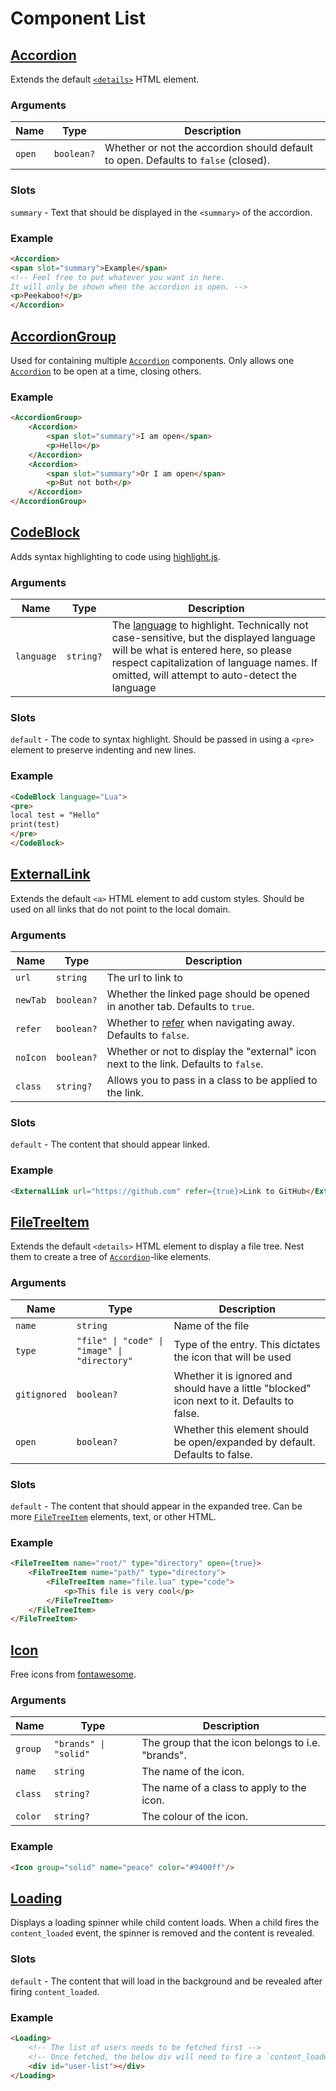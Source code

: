 # Component List

## [Accordion](./Accordion.astro)
Extends the default [`<details>`](https://developer.mozilla.org/en-US/docs/Web/HTML/Element/details) HTML element.

### Arguments
| Name   | Type       | Description                                                                        |
| ------ | ---------- | ---------------------------------------------------------------------------------- |
| `open` | `boolean?` | Whether or not the accordion should default to open. Defaults to `false` (closed). |

### Slots
`summary` - Text that should be displayed in the `<summary>` of the accordion.

### Example
```HTML
<Accordion>
<span slot="summary">Example</span>
<!-- Feel free to put whatever you want in here.
It will only be shown when the accordion is open. -->
<p>Peekaboo!</p>
</Accordion>
```

## [AccordionGroup](./AccordionGroup.astro)
Used for containing multiple [`Accordion`](#accordion) components. Only allows one [`Accordion`](#accordion) to be open at a time, closing others.

### Example
```HTML
<AccordionGroup>
    <Accordion>
        <span slot="summary">I am open</span>
        <p>Hello</p>
    </Accordion>
    <Accordion>
        <span slot="summary">Or I am open</span>
        <p>But not both</p>
    </Accordion>
</AccordionGroup>
```

## [CodeBlock](./CodeBlock.astro)
Adds syntax highlighting to code using [highlight.js](https://highlightjs.org/).

### Arguments
| Name       | Type      | Description                                                                                                                                                                                                                                                              |
| ---------- | --------- | ------------------------------------------------------------------------------------------------------------------------------------------------------------------------------------------------------------------------------------------------------------------------ |
| `language` | `string?` | The [language](https://highlightjs.org/static/demo/#all) to highlight. Technically not case-sensitive, but the displayed language will be what is entered here, so please respect capitalization of language names. If omitted, will attempt to auto-detect the language |

### Slots
`default` - The code to syntax highlight. Should be passed in using a `<pre>` element to preserve indenting and new lines.

### Example
```HTML
<CodeBlock language="Lua">
<pre>
local test = "Hello"
print(test)
</pre>
</CodeBlock>
```

## [ExternalLink](./ExternalLink.astro)
Extends the default `<a>` HTML element to add custom styles. Should be used on all links that do not point to the local domain.

### Arguments
| Name     | Type       | Description                                                                                                                      |
| -------- | ---------- | -------------------------------------------------------------------------------------------------------------------------------- |
| `url`    | `string`   | The url to link to                                                                                                               |
| `newTab` | `boolean?` | Whether the linked page should be opened in another tab. Defaults to `true`.                                                     |
| `refer`  | `boolean?` | Whether to [refer](https://developer.mozilla.org/en-US/docs/Web/HTTP/Headers/Referer) when navigating away. Defaults to `false`. |
| `noIcon` | `boolean?` | Whether or not to display the "external" icon next to the link. Defaults to `false`.                                             |
| `class`  | `string?`  | Allows you to pass in a class to be applied to the link.                                                                         |

### Slots
`default` - The content that should appear linked.

### Example
```HTML
<ExternalLink url="https://github.com" refer={true}>Link to GitHub</ExternalLink>
```

## [FileTreeItem](./FileTreeItem.astro)
Extends the default `<details>` HTML element to display a file tree. Nest them to create a tree of [`Accordion`](#accordion)-like elements.

### Arguments

| Name         | Type                                         | Description                                                                                  |
| ------------ | -------------------------------------------- | -------------------------------------------------------------------------------------------- |
| `name`       | `string`                                     | Name of the file                                                                             |
| `type`       | `"file" \| "code" \| "image" \| "directory"` | Type of the entry. This dictates the icon that will be used                                  |
| `gitignored` | `boolean?`                                   | Whether it is ignored and should have a little "blocked" icon next to it. Defaults to false. |
| `open`       | `boolean?`                                   | Whether this element should be open/expanded by default. Defaults to false.                  |

### Slots
`default` - The content that should appear in the expanded tree. Can be more [`FileTreeItem`](#filetreeitem) elements, text, or other HTML.

### Example
```HTML
<FileTreeItem name="root/" type="directory" open={true}>
    <FileTreeItem name="path/" type="directory">
        <FileTreeItem name="file.lua" type="code">
            <p>This file is very cool</p>
        </FileTreeItem>
    </FileTreeItem>
</FileTreeItem>
```

## [Icon](./Icon.astro)
Free icons from [fontawesome](https://fontawesome.com/icons).

### Arguments
| Name    | Type                  | Description                                       |
| ------- | --------------------- | ------------------------------------------------- |
| `group` | `"brands" \| "solid"` | The group that the icon belongs to i.e. "brands". |
| `name`  | `string`              | The name of the icon.                             |
| `class` | `string?`             | The name of a class to apply to the icon.         |
| `color` | `string?`             | The colour of the icon.                           |

### Example
```HTML
<Icon group="solid" name="peace" color="#9400ff"/>
```

## [Loading](./Loading.astro)
Displays a loading spinner while child content loads. When a child fires the `content_loaded` event, the spinner is removed and the content is revealed.

### Slots
`default` - The content that will load in the background and be revealed after firing `content_loaded`.

### Example
```HTML
<Loading>
    <!-- The list of users needs to be fetched first -->
    <!-- Once fetched, the below div will need to fire a `content_loaded` event -->
    <div id="user-list"></div>
</Loading>
```
